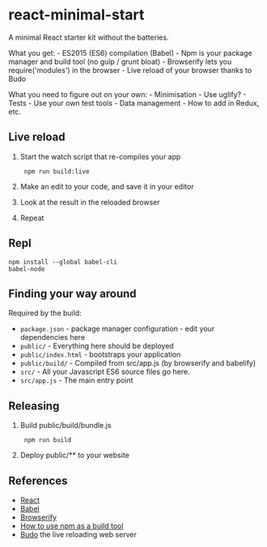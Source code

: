 # react-minimal-start

A minimal React starter kit without the batteries.

What you get:
	- ES2015 (ES6) compilation (Babel)
	- Npm is your package manager and build tool (no gulp / grunt bloat)
	- Browserify lets you require('modules') in the browser
	- Live reload of your browser thanks to Budo

What you need to figure out on your own:
	- Minimisation - Use uglify?
	- Tests - Use your own test tools
	- Data management - How to add in Redux, etc.

## Live reload

1. Start the watch script that re-compiles your app

		npm run build:live

2. Make an edit to your code, and save it in your editor
3. Look at the result in the reloaded browser
4. Repeat

## Repl

	npm install --global babel-cli
	babel-node

## Finding your way around

Required by the build:

- `package.json`      - package manager configuration - edit your dependencies here
- `public/`	          - Everything here should be deployed
- `public/index.html` - bootstraps your application
- `public/build/`     - Compiled from src/app.js (by browserify and babelify)
- `src/`              - All your Javascript ES6 source files go here.
- `src/app.js`        - The main entry point

## Releasing

1. Build public/build/bundle.js

		npm run build

2. Deploy public/** to your website

## References
- [React](https://facebook.github.io/react/)
- [Babel](https://babeljs.io/)
- [Browserify](http://browserify.org/)
- [How to use npm as a build tool](http://blog.keithcirkel.co.uk/how-to-use-npm-as-a-build-tool/)
- [Budo](https://github.com/mattdesl/budo) the live reloading web server
